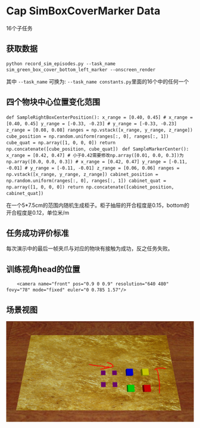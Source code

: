 # Cap SimBoxCoverMarker Data
16个子任务
## 获取数据
    python record_sim_episodes.py --task_name sim_green_box_cover_bottom_left_marker --onscreen_render
其中 `--task_name` 可换为:
`--task_name constants.py`里面的16个中的任何一个

## 四个物块中心位置变化范围
`def SampleRightBoxCenterPosition():
    x_range = [0.40, 0.45]
    # x_range = [0.40, 0.45]
    y_range = [-0.33, -0.23]
    # y_range = [-0.33, -0.23]
    z_range = [0.08, 0.08]
    ranges = np.vstack([x_range, y_range, z_range])
    cube_position = np.random.uniform(ranges[:, 0], ranges[:, 1])
    cube_quat = np.array([1, 0, 0, 0])
    return np.concatenate([cube_position, cube_quat])`
`
def SampleMarkerCenter():
    x_range = [0.42, 0.47]
    # 小于0.42需要修改np.array([0.01, 0.0, 0.3])为np.array([0.0, 0.0, 0.3])
    # x_range = [0.42, 0.47]
    y_range = [-0.11, -0.01]
    # y_range = [-0.11, -0.01]
    z_range = [0.06, 0.06]
    ranges = np.vstack([x_range, y_range, z_range])
    cabinet_position = np.random.uniform(ranges[:, 0], ranges[:, 1])
    cabinet_quat = np.array([1, 0, 0, 0])
    return np.concatenate([cabinet_position, cabinet_quat])`

在一个5*7.5cm的范围内随机生成柜子。柜子抽屉的开合程度是0.15，bottom的开合程度是0.12，单位米/m

## 任务成功评价标准
每次演示中的最后一帧夹爪与对应的物块有接触为成功，反之任务失败。

## 训练视角head的位置
		<camera name="front" pos="0.9 0 0.9" resolution="640 480" fovy="78" mode="fixed" euler="0 0.785 1.57"/>

## 场景视图
![img_2.png](img_2.png)
